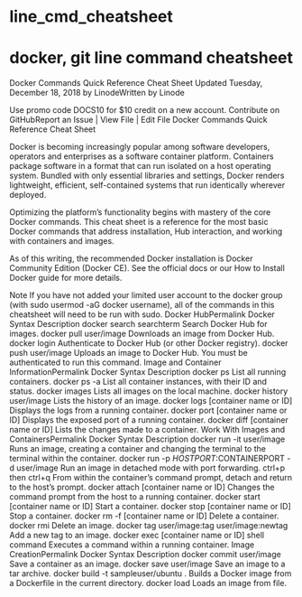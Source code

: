 # line_cmd_cheatsheet
# docker, git line command cheatsheet

Docker Commands Quick Reference Cheat Sheet
Updated Tuesday, December 18, 2018 by LinodeWritten by Linode

Use promo code DOCS10 for $10 credit on a new account.
 Contribute on GitHubReport an Issue | View File | Edit File
Docker Commands Quick Reference Cheat Sheet

Docker is becoming increasingly popular among software developers, operators and enterprises as a software container platform. Containers package software in a format that can run isolated on a host operating system. Bundled with only essential libraries and settings, Docker renders lightweight, efficient, self-contained systems that run identically wherever deployed.

Optimizing the platform’s functionality begins with mastery of the core Docker commands. This cheat sheet is a reference for the most basic Docker commands that address installation, Hub interaction, and working with containers and images.

As of this writing, the recommended Docker installation is Docker Community Edition (Docker CE). See the official docs or our How to Install Docker guide for more details.

Note
If you have not added your limited user account to the docker group (with sudo usermod -aG docker username), all of the commands in this cheatsheet will need to be run with sudo.
Docker HubPermalink
Docker Syntax	Description
docker search searchterm	Search Docker Hub for images.
docker pull user/image	Downloads an image from Docker Hub.
docker login	Authenticate to Docker Hub
(or other Docker registry).
docker push user/image	Uploads an image to Docker Hub.
You must be authenticated to run this command.
Image and Container InformationPermalink
Docker Syntax	Description
docker ps	List all running containers.
docker ps -a	List all container instances, with their ID
and status.
docker images	Lists all images on the local machine.
docker history user/image	Lists the history of an image.
docker logs [container name or ID]	Displays the logs from a running container.
docker port [container name or ID]	Displays the exposed port of a running container.
docker diff [container name or ID]	Lists the changes made to a container.
Work With Images and ContainersPermalink
Docker Syntax	Description
docker run -it user/image	Runs an image, creating a container and
changing the terminal
to the terminal within the container.
docker run -p $HOSTPORT:$CONTAINERPORT -d user/image	Run an image in detached mode
with port forwarding.
ctrl+p then ctrl+q	From within the container’s command prompt,
detach and return to the host’s prompt.
docker attach [container name or ID]	Changes the command prompt
from the host to a running container.
docker start [container name or ID]	Start a container.
docker stop [container name or ID]	Stop a container.
docker rm -f [container name or ID]	Delete a container.
docker rmi	Delete an image.
docker tag user/image:tag user/image:newtag	Add a new tag to an image.
docker exec [container name or ID] shell command	Executes a command within a running container.
Image CreationPermalink
Docker Syntax	Description
docker commit user/image	Save a container as an image.
docker save user/image	Save an image to a tar archive.
docker build -t sampleuser/ubuntu .	Builds a Docker image
from a Dockerfile
in the current directory.
docker load	Loads an image from file.
